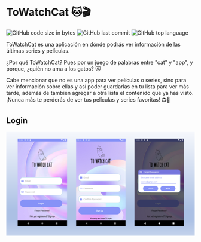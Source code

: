 # ToWatchCat 🐱🎬
![GitHub code size in bytes](https://img.shields.io/github/languages/code-size/BarbaraCarvajal/to-watch-cat?color=ff69b4)
![GitHub last commit](https://img.shields.io/github/last-commit/BarbaraCarvajal/to-watch-cat?color=ff69b4)
![GitHub top language](https://img.shields.io/github/languages/top/BarbaraCarvajal/to-watch-cat?style=social&logo=kotlin)


ToWatchCat es una aplicación en dónde podrás ver información de las últimas series y películas.

¿Por qué ToWatchCat? Pues por un juego de palabras entre "cat" y "app", y porque, ¿quién no ama a los gatos? 😻

Cabe mencionar que no es una app para ver películas o series, sino para ver información sobre ellas y así poder guardarlas en tu lista para ver más tarde, además de también agregar a otra lista el contenido que ya has visto. ¡Nunca más te perderás de ver tus películas y series favoritas! 📺🍿

## Login
![](https://github.com/BarbaraCarvajal/to-watch-cat/blob/master/imagenes-readme/principalReadme.PNG)
